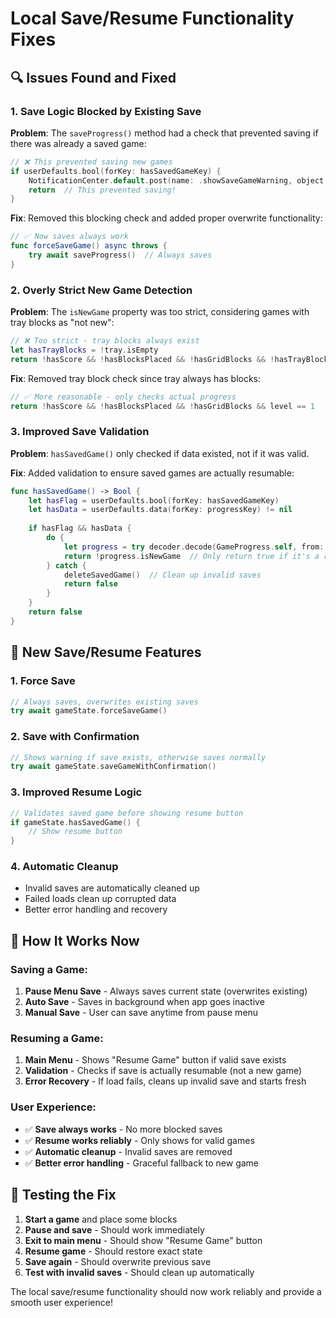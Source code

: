 # Local Save/Resume Functionality Fixes

## 🔍 **Issues Found and Fixed**

### **1. Save Logic Blocked by Existing Save**
**Problem**: The `saveProgress()` method had a check that prevented saving if there was already a saved game:
```swift
// ❌ This prevented saving new games
if userDefaults.bool(forKey: hasSavedGameKey) {
    NotificationCenter.default.post(name: .showSaveGameWarning, object: nil)
    return  // This prevented saving!
}
```

**Fix**: Removed this blocking check and added proper overwrite functionality:
```swift
// ✅ Now saves always work
func forceSaveGame() async throws {
    try await saveProgress()  // Always saves
}
```

### **2. Overly Strict New Game Detection**
**Problem**: The `isNewGame` property was too strict, considering games with tray blocks as "not new":
```swift
// ❌ Too strict - tray blocks always exist
let hasTrayBlocks = !tray.isEmpty
return !hasScore && !hasBlocksPlaced && !hasGridBlocks && !hasTrayBlocks && level == 1
```

**Fix**: Removed tray block check since tray always has blocks:
```swift
// ✅ More reasonable - only checks actual progress
return !hasScore && !hasBlocksPlaced && !hasGridBlocks && level == 1
```

### **3. Improved Save Validation**
**Problem**: `hasSavedGame()` only checked if data existed, not if it was valid.

**Fix**: Added validation to ensure saved games are actually resumable:
```swift
func hasSavedGame() -> Bool {
    let hasFlag = userDefaults.bool(forKey: hasSavedGameKey)
    let hasData = userDefaults.data(forKey: progressKey) != nil
    
    if hasFlag && hasData {
        do {
            let progress = try decoder.decode(GameProgress.self, from: data)
            return !progress.isNewGame  // Only return true if it's a real game
        } catch {
            deleteSavedGame()  // Clean up invalid saves
            return false
        }
    }
    return false
}
```

## 🚀 **New Save/Resume Features**

### **1. Force Save**
```swift
// Always saves, overwrites existing saves
try await gameState.forceSaveGame()
```

### **2. Save with Confirmation**
```swift
// Shows warning if save exists, otherwise saves normally
try await gameState.saveGameWithConfirmation()
```

### **3. Improved Resume Logic**
```swift
// Validates saved game before showing resume button
if gameState.hasSavedGame() {
    // Show resume button
}
```

### **4. Automatic Cleanup**
- Invalid saves are automatically cleaned up
- Failed loads clean up corrupted data
- Better error handling and recovery

## 📱 **How It Works Now**

### **Saving a Game:**
1. **Pause Menu Save** - Always saves current state (overwrites existing)
2. **Auto Save** - Saves in background when app goes inactive
3. **Manual Save** - User can save anytime from pause menu

### **Resuming a Game:**
1. **Main Menu** - Shows "Resume Game" button if valid save exists
2. **Validation** - Checks if save is actually resumable (not a new game)
3. **Error Recovery** - If load fails, cleans up invalid save and starts fresh

### **User Experience:**
- ✅ **Save always works** - No more blocked saves
- ✅ **Resume works reliably** - Only shows for valid games
- ✅ **Automatic cleanup** - Invalid saves are removed
- ✅ **Better error handling** - Graceful fallback to new game

## 🎯 **Testing the Fix**

1. **Start a game** and place some blocks
2. **Pause and save** - Should work immediately
3. **Exit to main menu** - Should show "Resume Game" button
4. **Resume game** - Should restore exact state
5. **Save again** - Should overwrite previous save
6. **Test with invalid saves** - Should clean up automatically

The local save/resume functionality should now work reliably and provide a smooth user experience! 